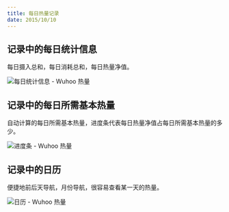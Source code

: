 ```yaml
---
title: 每日热量记录
date: 2015/10/10
---
```


## 记录中的每日统计信息

每日摄入总和，每日消耗总和，每日热量净值。

![每日统计信息 - Wuhoo 热量](/images/screenshot66.png)

## 记录中的每日所需基本热量

自动计算的每日所需基本热量，进度条代表每日热量净值占每日所需基本热量的多少。

![进度条 - Wuhoo 热量](/images/screenshot67.png)

## 记录中的日历

便捷地前后天导航，月份导航，很容易查看某一天的热量。

![日历 - Wuhoo 热量](/images/screenshot68.png)
